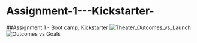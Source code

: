 # Assignment-1---Kickstarter-
##Assignment 1 - Boot camp, Kickstarter
![Theater_Outcomes_vs_Launch](https://user-images.githubusercontent.com/107723677/176959554-a6eb73f2-47ee-478b-b477-dbeb00e9e9d3.png)
![Outcomes vs Goals](https://user-images.githubusercontent.com/107723677/177051621-70b284b4-e346-4590-a78c-69731dff2a39.png)

